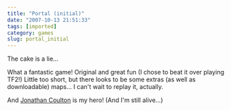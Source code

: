 ```yaml
---
title: "Portal (initial)"
date: "2007-10-13 21:51:33"
tags: [imported]
category: games
slug: portal_initial
---
```


The cake is a lie...

What a fantastic game! Original and great fun (I chose to beat it over playing TF2!) Little too short, but there looks to be some extras (as well as downloadable) maps... I can't wait to replay it, actually.

And <a href="http://www.jonathancoulton.com/">Jonathan Coulton</a> is my hero! (And I'm still alive...)
